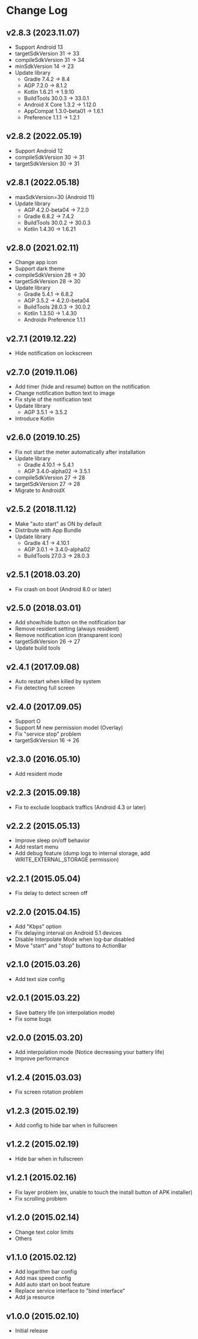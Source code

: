 Change Log
==========

v2.8.3 (2023.11.07)
-------------------
- Support Android 13
- targetSdkVersion 31 -> 33
- compileSdkVersion 31 -> 34
- minSdkVersion 14 -> 23
- Update library
  - Gradle 7.4.2 -> 8.4
  - AGP 7.2.0 -> 8.1.2
  - Kotlin 1.6.21 -> 1.9.10
  - BuildTools 30.0.3 -> 33.0.1
  - Android X Core 1.3.2 -> 1.12.0
  - AppCompat 1.3.0-beta01 -> 1.6.1
  - Preference 1.1.1 -> 1.2.1

v2.8.2 (2022.05.19)
-------------------
- Support Android 12
- compileSdkVersion 30 -> 31
- targetSdkVersion 30 -> 31

v2.8.1 (2022.05.18)
-------------------
- maxSdkVersion=30 (Android 11)
- Update library
  - AGP 4.2.0-beta04 -> 7.2.0
  - Gradle 6.8.2 -> 7.4.2
  - BuildTools 30.0.2 -> 30.0.3
  - Kotlin 1.4.30 -> 1.6.21

v2.8.0 (2021.02.11)
-------------------
- Change app icon
- Support dark theme
- compileSdkVersion 28 -> 30
- targetSdkVersion 28 -> 30
- Update library
  - Gradle 5.4.1 -> 6.8.2
  - AGP 3.5.2 -> 4.2.0-beta04
  - BuildTools 28.0.3 -> 30.0.2
  - Kotlin 1.3.50 -> 1.4.30
  - Androidx Preference 1.1.1

v2.7.1 (2019.12.22)
-------------------
- Hide notification on lockscreen

v2.7.0 (2019.11.06)
-------------------
- Add timer (hide and resume) button on the notification
- Change notification button text to image
- Fix style of the notification text
- Update library
  - AGP 3.5.1 -> 3.5.2
- Introduce Kotlin

v2.6.0 (2019.10.25)
-------------------
- Fix not start the meter automatically after installation
- Update library
  - Gradle 4.10.1 -> 5.4.1
  - AGP 3.4.0-alpha02 -> 3.5.1
- compileSdkVersion 27 -> 28
- targetSdkVersion 27 -> 28
- Migrate to AndroidX

v2.5.2 (2018.11.12)
-------------------
- Make "auto start" as ON by default
- Distribute with App Bundle
- Update library
  - Gradle 4.1 -> 4.10.1
  - AGP 3.0.1 -> 3.4.0-alpha02
  - BuildTools 27.0.3 -> 28.0.3

v2.5.1 (2018.03.20)
-------------------
- Fix crash on boot (Android 8.0 or later)

v2.5.0 (2018.03.01)
-------------------
- Add show/hide button on the notification bar
- Remove resident setting (always resident)
- Remove notification icon (transparent icon)
- targetSdkVersion 26 -> 27
- Update build tools

v2.4.1 (2017.09.08)
-------------------
- Auto restart when killed by system
- Fix detecting full screen

v2.4.0 (2017.09.05)
-------------------
- Support O
- Support M new permission model (Overlay)
- Fix "service stop" problem
- targetSdkVersion 16 -> 26

v2.3.0 (2016.05.10)
-------------------
- Add resident mode

v2.2.3 (2015.09.18)
-------------------
- Fix to exclude loopback traffics (Android 4.3 or later)

v2.2.2 (2015.05.13)
-------------------
- Improve sleep on/off behavior
- Add restart menu
- Add debug feature (dump logs to internal storage, add WRITE_EXTERNAL_STORAGE permission)

v2.2.1 (2015.05.04)
-------------------
- Fix delay to detect screen off

v2.2.0 (2015.04.15)
-------------------
- Add "Kbps" option
- Fix delaying interval on Android 5.1 devices
- Disable Interpolate Mode when log-bar disabled
- Move "start" and "stop" buttons to ActionBar

v2.1.0 (2015.03.26)
-------------------
- Add text size config

v2.0.1 (2015.03.22)
-------------------
- Save battery life (on interpolation mode)
- Fix some bugs

v2.0.0 (2015.03.20)
-------------------
- Add interpolation mode (Notice decreasing your battery life)
- Improve performance

v1.2.4 (2015.03.03)
-------------------
- Fix screen rotation problem

v1.2.3 (2015.02.19)
-------------------
- Add config to hide bar when in fullscreen

v1.2.2 (2015.02.19)
-------------------
- Hide bar when in fullscreen

v1.2.1 (2015.02.16)
-------------------
- Fix layer problem (ex, unable to touch the install button of APK installer)
- Fix scrolling problem

v1.2.0 (2015.02.14)
-------------------
- Change text color limits
- Others

v1.1.0 (2015.02.12)
-------------------
- Add logarithm bar config
- Add max speed config
- Add auto start on boot feature
- Replace service interface to "bind interface"
- Add ja resource

v1.0.0 (2015.02.10)
-------------------
- Initial release
